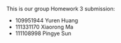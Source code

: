 This is our group Homework 3 submission:
* 109951944 Yuren Huang
* 111331170 Xiaorong Ma
* 111108998 Pingye Sun
